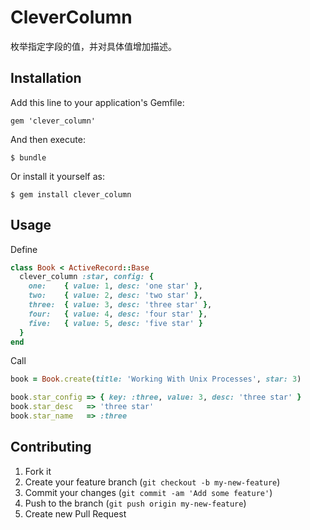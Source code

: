# CleverColumn

枚举指定字段的值，并对具体值增加描述。

## Installation

Add this line to your application's Gemfile:

    gem 'clever_column'

And then execute:

    $ bundle

Or install it yourself as:

    $ gem install clever_column

## Usage

Define

``` ruby
class Book < ActiveRecord::Base
  clever_column :star, config: {
    one:    { value: 1, desc: 'one star' },
    two:    { value: 2, desc: 'two star' },
    three:  { value: 3, desc: 'three star' },
    four:   { value: 4, desc: 'four star' },
    five:   { value: 5, desc: 'five star' }
  }
end
```

Call

``` ruby
book = Book.create(title: 'Working With Unix Processes', star: 3)

book.star_config => { key: :three, value: 3, desc: 'three star' }
book.star_desc   => 'three star'
book.star_name   => :three
```

## Contributing

1. Fork it
2. Create your feature branch (`git checkout -b my-new-feature`)
3. Commit your changes (`git commit -am 'Add some feature'`)
4. Push to the branch (`git push origin my-new-feature`)
5. Create new Pull Request
